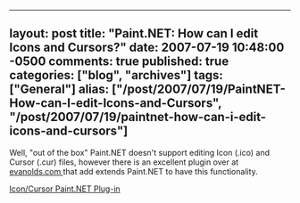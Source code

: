   ---
  layout: post
  title: "Paint.NET: How can I edit Icons and Cursors?"
  date: 2007-07-19 10:48:00 -0500
  comments: true
  published: true
  categories: ["blog", "archives"]
  tags: ["General"]
  alias: ["/post/2007/07/19/PaintNET-How-can-I-edit-Icons-and-Cursors", "/post/2007/07/19/paintnet-how-can-i-edit-icons-and-cursors"]
  ---
<!-- more -->
<P>Well, "out of the box" Paint.NET doesn't support editing Icon (.ico) and Cursor (.cur) files,&nbsp;however there is an excellent&nbsp;plugin over at <A href="http://www.evanolds.com/pdnicocur.html">evanolds.com </A>that add extends Paint.NET to have this functionality. </P>
<P><A href="http://www.evanolds.com/pdnicocur.html">Icon/Cursor Paint.NET Plug-in</A></P>
